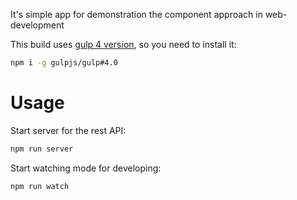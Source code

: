 It's simple app for demonstration the component approach in web-development

This build uses [gulp 4 version](https://github.com/gulpjs/gulp/tree/4.0), so you need to install it:
```sh
npm i -g gulpjs/gulp#4.0
```

# Usage


Start server for the rest API:
```sh
npm run server
```

Start watching mode for developing:


```sh
npm run watch
```
